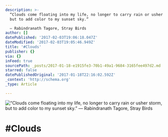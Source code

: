 ```yaml
---
description: >-
  “Clouds come floating into my life, no longer to carry rain or usher storm,
  but to add color to my sunset sky.” 

  ― Rabindranath Tagore, Stray Birds
author: []
datePublished: '2017-02-03T19:06:18.047Z'
dateModified: '2017-02-03T19:05:46.949Z'
title: '#Clouds'
publisher: {}
via: {}
inFeed: true
sourcePath: _posts/2017-01-18-e1915fe3-70b1-49a1-9684-3165fee497d2.md
starred: false
datePublishedOriginal: '2017-01-18T22:16:02.592Z'
_context: 'http://schema.org'
_type: Article

---
```

![“Clouds come floating into my life, no longer to carry rain or usher storm, but to add color to my sunset sky.” 
― Rabindranath Tagore, Stray Birds](https://the-grid-user-content.s3-us-west-2.amazonaws.com/47028591-9559-4927-8817-783db1c6de3c.jpg)

# \#Clouds